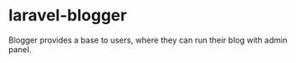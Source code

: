 # laravel-blogger
Blogger provides a base to users, where they can run their blog with admin panel.

